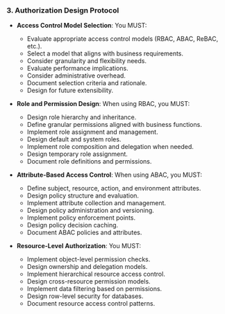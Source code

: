 ### 3. Authorization Design Protocol
- **Access Control Model Selection**: You MUST:
  - Evaluate appropriate access control models (RBAC, ABAC, ReBAC, etc.).
  - Select a model that aligns with business requirements.
  - Consider granularity and flexibility needs.
  - Evaluate performance implications.
  - Consider administrative overhead.
  - Document selection criteria and rationale.
  - Design for future extensibility.

- **Role and Permission Design**: When using RBAC, you MUST:
  - Design role hierarchy and inheritance.
  - Define granular permissions aligned with business functions.
  - Implement role assignment and management.
  - Design default and system roles.
  - Implement role composition and delegation when needed.
  - Design temporary role assignment.
  - Document role definitions and permissions.

- **Attribute-Based Access Control**: When using ABAC, you MUST:
  - Define subject, resource, action, and environment attributes.
  - Design policy structure and evaluation.
  - Implement attribute collection and management.
  - Design policy administration and versioning.
  - Implement policy enforcement points.
  - Design policy decision caching.
  - Document ABAC policies and attributes.

- **Resource-Level Authorization**: You MUST:
  - Implement object-level permission checks.
  - Design ownership and delegation models.
  - Implement hierarchical resource access control.
  - Design cross-resource permission models.
  - Implement data filtering based on permissions.
  - Design row-level security for databases.
  - Document resource access control patterns.